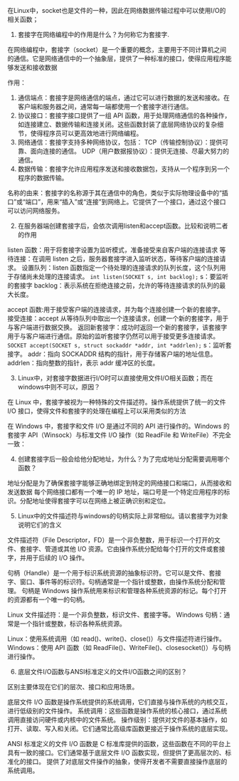 在Linux中，socket也是文件的一种，因此在网络数据传输过程中可以使用I/O的相关函数；

1. 套接字在网络编程中的作用是什么？为何称它为套接字.
 
  在网络编程中，套接字（socket）是一个重要的概念，主要用于不同计算机之间的通信。它是网络通信中的一个抽象层，提供了一种标准的接口，使得应用程序能够发送和接收数据

  作用：
  1. 通信端点：套接字是网络通信的端点，通过它可以进行数据的发送和接收。在客户端和服务器之间，通常每一端都使用一个套接字进行通信。
  2. 协议接口：套接字接口提供了一组 API 函数，用于处理网络通信的各种操作，如连接建立、数据传输和连接关闭。这些函数封装了底层网络协议的复杂细节，使得程序员可以更高效地进行网络编程。
  3. 网络通信：套接字支持多种网络协议，包括：
     TCP（传输控制协议）：提供可靠、面向连接的通信。
    UDP（用户数据报协议）：提供无连接、尽最大努力的通信。
  4. 数据传输：套接字允许应用程序发送和接收数据包，支持从一个程序到另一个程序的数据传输。

  名称的由来：套接字的名称源于其在通信中的角色，类似于实际物理设备中的“插口”或“端口”，用来“插入”或“连接”到网络上。它提供了一个接口，通过这个接口可以访问网络服务。

2. 在服务器端创建套接字后，会依次调用listen和accept函数。比较和说明二者的作用

  listen 函数：用于将套接字设置为监听模式，准备接受来自客户端的连接请求
  等待连接：在调用 listen 之后，服务器套接字进入监听状态，等待客户端的连接请求。
  设置队列：listen 函数指定一个待处理的连接请求的队列长度，这个队列用于存储尚未处理的连接请求。
  `int listen(SOCKET s, int backlog);`
  s：要监听的套接字
  backlog：表示系统在拒绝连接之前，允许的等待连接请求的队列的最大长度。

  accept 函数:用于接受客户端的连接请求，并为每个连接创建一个新的套接字。
  接受连接：accept 从等待队列中取出一个连接请求，创建一个新的套接字，用于与客户端进行数据交换。
  返回新套接字：成功时返回一个新的套接字，该套接字用于与客户端进行通信。原始的监听套接字仍然可以用于接受更多连接请求。
  `SOCKET accept(SOCKET s, struct sockaddr *addr, int *addrlen);`
  s：监听套接字。
  addr：指向 SOCKADDR 结构的指针，用于存储客户端的地址信息。
  addrlen：指向整数的指针，表示 addr 缓冲区的长度。

3. Linux中，对套接字数据进行I/O时可以直接使用文件I/O相关函数；而在windows中则不可以，原因？

  在 Linux 中，套接字被视为一种特殊的文件描述符。操作系统提供了统一的文件 I/O 接口，使得文件和套接字的处理在编程上可以采用类似的方法

  在 Windows 中，套接字和文件 I/O 是通过不同的 API 进行操作的。Windows 的套接字 API（Winsock）与标准文件 I/O 操作（如 ReadFile 和 WriteFile）不完全一致：

4. 创建套接字后一般会给他分配地址，为什么？为了完成地址分配需要调用哪个函数？

  地址分配是为了确保套接字能够正确地绑定到特定的网络接口和端口，从而接收和发送数据
  每个网络接口都有一个唯一的 IP 地址，端口号是一个特定应用程序的标识。分配地址使得套接字可以在网络上被正确识别和定位。


5. Linux中的文件描述符与windows的句柄实际上非常相似。请以套接字为对象说明它们的含义

 文件描述符（File Descriptor，FD）是一个非负整数，用于标识一个打开的文件、套接字、管道或其他 I/O 资源。它由操作系统分配给每个打开的文件或套接字，并用于后续的 I/O 操作。

 句柄（Handle）是一个用于标识系统资源的抽象标识符。它可以是文件、套接字、窗口、事件等的标识符。句柄通常是一个指针或整数，由操作系统分配和管理。
 句柄是 Windows 操作系统用来标识和管理各种系统资源的标记。每个打开的资源都有一个唯一的句柄。

  Linux 文件描述符：是一个非负整数，标识文件、套接字等。
  Windows 句柄：通常是一个指针或整数，标识各种系统资源。 

  Linux：使用系统调用（如 read()、write()、close()）与文件描述符进行操作。
  Windows：使用 API 函数（如 ReadFile()、WriteFile()、closesocket()）与句柄进行操作。


6. 底层文件I/O函数与ANSI标准定义的文件I/O函数之间的区别？

区别主要体现在它们的层次、接口和应用场景。

底层文件 I/O 函数是操作系统提供的系统调用，它们直接与操作系统的内核交互，进行低级别的文件操作。
系统调用：这些函数是操作系统的核心接口，通过系统调用直接访问硬件或内核中的文件系统。
操作级别：提供对文件的基本操作，如打开、读取、写入和关闭。它们通常比高级库函数更接近于操作系统的底层实现。



ANSI 标准定义的文件 I/O 函数是 C 标准库提供的函数，这些函数在不同的平台上具有一致的接口。它们通常基于底层文件 I/O 函数实现，但提供了更高层次的、标准化的接口。
提供了对底层文件操作的抽象，使得开发者不需要直接操作底层的系统调用。


